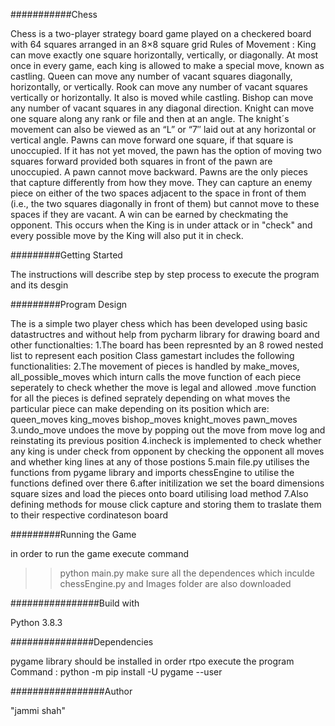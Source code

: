 ###########Chess

Chess is a two-player strategy board game played on a checkered board with 64 squares arranged in an 8×8 square grid
Rules of Movement :
    King can move exactly one square horizontally, vertically, or diagonally. At most once in every game, each king is allowed to make a special move, known as castling.
    Queen can move any number of vacant squares diagonally, horizontally, or vertically.
    Rook can move any number of vacant squares vertically or horizontally. It also is moved while castling.
    Bishop can move any number of vacant squares in any diagonal direction.
    Knight can move one square along any rank or file and then at an angle. The knight´s movement can also be viewed as an “L” or “7″ laid out at any horizontal or vertical angle.
    Pawns can move forward one square, if that square is unoccupied. If it has not yet moved, the pawn has the option of moving two squares forward provided both squares in front of the pawn are unoccupied. A pawn cannot move backward. Pawns are the only pieces that capture differently from how they move. They can capture an enemy piece on either of the two spaces adjacent to the space in front of them (i.e., the two squares diagonally in front of them) but cannot move to these spaces if they are vacant.
A win can be earned by checkmating the opponent. This occurs when the King is in under attack or in "check" and every possible move by the King will also put it in check.

#########Getting Started

The instructions will describe step by step process to execute the program and its desgin

#########Program Design

The is a simple two player chess which has been developed using basic datastructres and without help from pycharm library for drawing board and other functionalties:
1.The board has been represnted by an 8 rowed nested list to represent each position
Class gamestart includes the following functionalities:
2.The movement of pieces is handled  by make_moves, all_possible_moves which inturn calls the move function of each piece seperately to check whether the move is legal and allowed .move function for all the pieces is defined seprately depending on what moves the particular piece can make depending on its position which are:
queen_moves
king_moves
bishop_moves
knight_moves
pawn_moves
3.undo_move undoes the move by popping out the move from move log and reinstating its previous position
4.incheck is implemented to check whether any king is under check from opponent by checking the opponent all moves and whether king lines at any of those postions
5.main file.py utilises the functions from pygame library and imports chessEngine to utilise the functions defined over there
6.after initilization we set the board dimensions square sizes and load the pieces onto board utilising load method 
7.Also defining methods for mouse click capture and storing them to traslate them to their respective cordinateson board

#########Running the Game

in order to run the game execute command
>>python main.py
make sure all the dependences which inculde chessEngine.py and Images folder are also downloaded

################Build with

Python 3.8.3

###############Dependencies

pygame library should be installed in order rtpo execute the program
Command : python -m pip install -U pygame --user

#################Author

"jammi shah"
